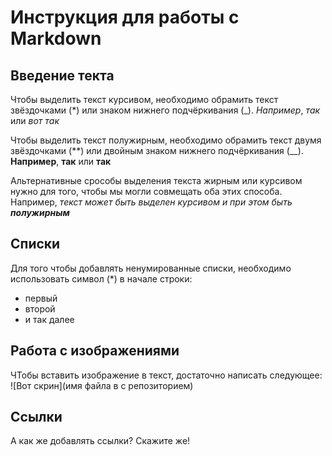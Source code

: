 # Инструкция для работы с Markdown

## Введение текта

Чтобы выделить текст курсивом, необходимо обрамить текст звёздочками (*) или знаком нижнего подчёркивания (_). *Например*, *так* или _вот так_

Чтобы выделить текст полужирным, необходимо обрамить текст двумя звёздочками (**) или двойным знаком нижнего подчёркивания (__). **Например**, **так** или __так__ 

Альтернативные срособы выделения текста жирным или курсивом нужно для того, чтобы мы могли совмещать оба этих способа. Например, _текст может быть выделен курсивом и при этом быть **полужирным**_

## Списки

Для того чтобы добавлять ненумированные списки, необходимо использовать символ (*) в начале строки:
* первый
* второй
* и так далее

## Работа с изображениями

ЧТобы вставить изображение в текст, достаточно написать следующее:
![Вот скрин](имя файла в с репозиторием)

## Ссылки

А как же добавлять ссылки?
Скажите же!

